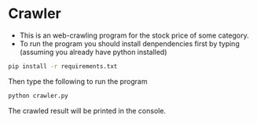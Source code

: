 # Crawler
* This is an web-crawling program for the stock price of some category.
* To run the program you should install denpendencies first by typing (assuming you already have python installed)
```bash
pip install -r requirements.txt
```

Then type the following to run the program
```bash
python crawler.py
```
The crawled result will be printed in the console.
  
